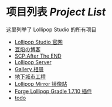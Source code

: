 # 项目列表 *Project List*

 这里列举了 Lollipop Studio 的所有项目

- [Lollipop Studio 官网](https://github.com/bingling-sama/Lollipop-Studio)
- [豆焰の博客](https://blog.beanflame.cn/)
- [SCP:After The END](https://github.com/bingling-sama/SCP-AfterTheEND)
- [Lollipop Server](https://qm.qq.com/cgi-bin/qm/qr?k=A6wlAqvtiuKrkrcGn-NkOpKxFmumcsoj&jump_from=webapi)
- [Gallery 相册]()
- [地下城市工程](https://gitee.com/beanflame/UndergroundCityEngineering)
- [Lollipop Mirror 镜像站](https://LollipopMirror.lollipopstudio.cn/)
- [Forge Lollipop Gradle 1.7.10 插件](https://github.com/Lollipop-Studio/ForgeLollipopGradle)
- [todo]()
